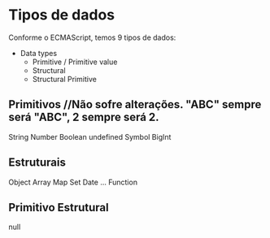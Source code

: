 # Tipos de dados
Conforme o ECMAScript, temos 9 tipos de dados:

* Data types
    * Primitive / Primitive value
    * Structural
    * Structural Primitive


## Primitivos //Não sofre alterações. "ABC" sempre será "ABC", 2 sempre será 2.
String
Number
Boolean
undefined
Symbol
BigInt

## Estruturais
Object
    Array
    Map
    Set
    Date
    ...
Function

## Primitivo Estrutural
null